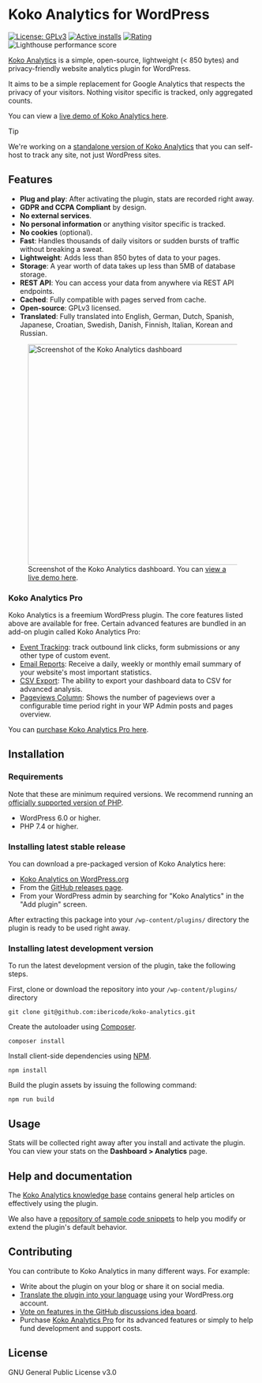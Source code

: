 Koko Analytics for WordPress
===========
[![License: GPLv3](https://img.shields.io/badge/License-GPLv3-blue.svg)](https://raw.githubusercontent.com/ibericode/koko-analytics/master/LICENSE)
[![Active installs](https://img.shields.io/wordpress/plugin/installs/koko-analytics.svg)](https://wordpress.org/plugins/koko-analytics/advanced/)
[![Rating](https://img.shields.io/wordpress/plugin/r/koko-analytics.svg)](https://wordpress.org/support/plugin/koko-analytics/reviews/)
![Lighthouse performance score](https://raw.githubusercontent.com/ibericode/koko-analytics/master/assets/src/github/lighthouse_performance.svg)

[Koko Analytics](https://www.kokoanalytics.com/) is a simple, open-source, lightweight (< 850 bytes) and privacy-friendly website analytics plugin for WordPress.

It aims to be a simple replacement for Google Analytics that respects the privacy of your visitors. Nothing visitor specific is tracked, only aggregated counts.

You can view a [live demo of Koko Analytics here](https://www.kokoanalytics.com/?koko-analytics-dashboard).

> [!TIP]
> We're working on a [standalone version of Koko Analytics](https://github.com/koko-analytics/koko-analytics) that you can self-host to track any site, not just WordPress sites.


## Features

- **Plug and play**: After activating the plugin, stats are recorded right away.
- **GDPR and CCPA Compliant** by design.
- **No external services**.
- **No personal information** or anything visitor specific is tracked.
- **No cookies** (optional).
- **Fast**: Handles thousands of daily visitors or sudden bursts of traffic without breaking a sweat.
- **Lightweight**: Adds less than 850 bytes of data to your pages.
- **Storage**: A year worth of data takes up less than 5MB of database storage.
- **REST API**: You can access your data from anywhere via REST API endpoints.
- **Cached**: Fully compatible with pages served from cache.
- **Open-source**: GPLv3 licensed.
- **Translated**: Fully translated into English, German, Dutch, Spanish, Japanese, Croatian, Swedish, Danish, Finnish, Italian, Korean and Russian.

<figure>
  <img src="https://raw.githubusercontent.com/ibericode/koko-analytics/main/assets/src/img/screenshot-1-830x447.png" alt="Screenshot of the Koko Analytics dashboard" loading="lazy" width="830" height="447" />
  <figcaption>Screenshot of the Koko Analytics dashboard. You can <a href="https://www.kokoanalytics.com/?koko-analytics-dashboard">view a live demo here</a>.</figcaption>
</figure>

### Koko Analytics Pro

Koko Analytics is a freemium WordPress plugin. The core features listed above are available for free. Certain advanced features are bundled in an add-on plugin called Koko Analytics Pro:

- [Event Tracking](https://www.kokoanalytics.com/features/custom-event-tracking/): track outbound link clicks, form submissions or any other type of custom event.
- [Email Reports](https://www.kokoanalytics.com/features/email-reports/): Receive a daily, weekly or monthly email summary of your website's most important statistics.
- [CSV Export](https://www.kokoanalytics.com/features/csv-export/): The ability to export your dashboard data to CSV for advanced analysis.
- [Pageviews Column](https://www.kokoanalytics.com/features/pageviews-column/): Shows the number of pageviews over a configurable time period right in your WP Admin posts and pages overview.

You can [purchase Koko Analytics Pro here](https://www.kokoanalytics.com/pricing/).


## Installation

### Requirements

Note that these are minimum required versions. We recommend running an [officially supported version of PHP](https://www.php.net/supported-versions).

- WordPress 6.0 or higher.
- PHP 7.4 or higher.

### Installing latest stable release

You can download a pre-packaged version of Koko Analytics here:

- [Koko Analytics on WordPress.org](https://wordpress.org/plugins/koko-analytics/)
- From the [GitHub releases page](https://github.com/ibericode/koko-analytics/releases).
- From your WordPress admin by searching for "Koko Analytics" in the "Add plugin" screen.

After extracting this package into your `/wp-content/plugins/` directory the plugin is ready to be used right away.

### Installing latest development version

To run the latest development version of the plugin, take the following steps.

First, clone or download the repository into your `/wp-content/plugins/` directory

```
git clone git@github.com:ibericode/koko-analytics.git
```

Create the autoloader using [Composer](https://getcomposer.org/).
```
composer install
```

Install client-side dependencies using [NPM](https://docs.npmjs.com/cli/configuring-npm/install).
```
npm install
```

Build the plugin assets by issuing the following command:
```
npm run build
```

## Usage

Stats will be collected right away after you install and activate the plugin.
You can view your stats on the **Dashboard > Analytics** page.

## Help and documentation

The [Koko Analytics knowledge base](https://www.kokoanalytics.com/kb/) contains general help articles on effectively using the plugin.

We also have a [repository of sample code snippets](https://github.com/ibericode/koko-analytics/tree/master/code-snippets) to help you modify or extend the plugin's default behavior.

## Contributing

You can contribute to Koko Analytics in many different ways. For example:

- Write about the plugin on your blog or share it on social media.
- [Translate the plugin into your language](https://translate.wordpress.org/projects/wp-plugins/koko-analytics/stable/) using your WordPress.org account.
- [Vote on features in the GitHub discussions idea board](https://github.com/ibericode/koko-analytics/discussions?discussions_q=is%3Aopen+sort%3Atop).
- Purchase [Koko Analytics Pro](https://www.kokoanalytics.com/pricing/) for its advanced features or simply to help fund development and support costs.

## License

GNU General Public License v3.0

